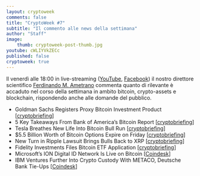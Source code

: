 ```yaml
---
layout: cryptoweek
comments: false
title: "CryptoWeek #7"
subtitle: "Il commento alle news della settimana" 
author: "Staff"
image:
    thumb: cryptoweek-post-thumb.jpg
youtube: cWLIYVkZECc
published: false
cryptoweek: true
---
```


Il venerdì alle 18:00 in live-streaming
([YouTube](https://www.youtube.com/watch?v=6SVoSmLxNhM&list=PLTLa2tRY91LI9MN6-_ai0J6jTRcY8znDc),
[Facebook](https://www.facebook.com/DigitalGoldInstitute))
il nostro direttore scientifico [Ferdinando M. Ametrano](https://www.ametrano.net)
commenta quanto di rilevante è accaduto nel corso della settimana
in ambito bitcoin, crypto-assets e blockchain,
rispondendo anche alle domande del pubblico.

<!--div id="buzzsprout-player-8173333"></div>
<script src="https://www.buzzsprout.com/1686991/8173333-cryptoweek-6-19-marzo-2021.js?container_id=buzzsprout-player-8173333&player=small" type="text/javascript" charset="utf-8"></script-->

- Goldman Sachs Registers Proxy Bitcoin Investment Product [[cryptobriefing](https://cryptobriefing.com/goldman-sachs-registers-proxy-bitcoin-investment-product/)]
- 5 Key Takeaways From Bank of America’s Bitcoin Report [[cryptobriefing](https://cryptobriefing.com/5-key-takeaways-bank-americas-bitcoin-report/)]
- Tesla Breathes New Life Into Bitcoin Bull Run [[cryptobriefing](https://cryptobriefing.com/tesla-breathes-new-life-bitcoin-bull-run/)]
- $5.5 Billion Worth of Bitcoin Options Expire on Friday [[cryptobriefing](https://cryptobriefing.com/5-5-billion-worth-of-bitcoin-options-expire-on-friday/)]
- New Turn in Ripple Lawsuit Brings Bulls Back to XRP [[cryptobriefing](https://cryptobriefing.com/new-turn-ripple-lawsuit-brings-bulls-back-xrp/)]
- Fidelity Investments Files Bitcoin ETF Application [[cryptobriefing](https://cryptobriefing.com/fidelity-investments-files-bitcoin-etf-application/)]
- Microsoft’s ION Digital ID Network Is Live on Bitcoin [[Coindesk](https://www.coindesk.com/micorosfts-ion-digital-id-network-live-bitcoin)]
- IBM Ventures Further Into Crypto Custody With METACO, Deutsche Bank Tie-Ups [[Coindesk](https://www.coindesk.com/ibm-crypto-custody-metaco-deutsche-bank)]
